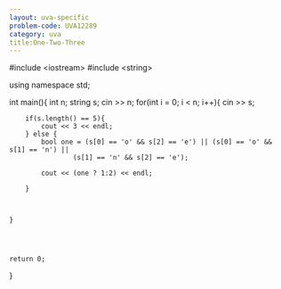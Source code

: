```yaml
---
layout: uva-specific
problem-code: UVA12289
category: uva
title:One-Two-Three 
---
```


#include &lt;iostream&gt;
#include &lt;string&gt;


using namespace std;

int main(){
	int n;
	string s;
	cin >> n;
	for(int i = 0; i < n; i++){
		cin >> s;

		if(s.length() == 5){
			cout << 3 << endl;
		} else {
			bool one = (s[0] == 'o' && s[2] == 'e') || (s[0] == 'o' && s[1] == 'n') ||
					(s[1] == 'n' && s[2] == 'e');
		
			cout << (one ? 1:2) << endl; 

		}

		

	}
		



	return 0;


}
